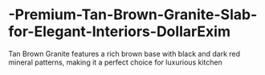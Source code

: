 # -Premium-Tan-Brown-Granite-Slab-for-Elegant-Interiors-DollarExim
Tan Brown Granite features a rich brown base with black and dark red mineral patterns, making it a perfect choice for luxurious kitchen 
